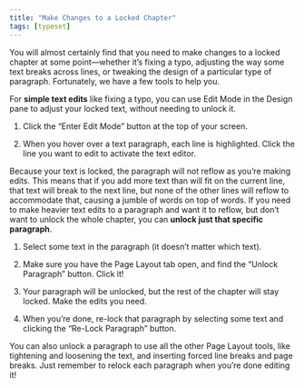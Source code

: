 ```yaml
---
title: "Make Changes to a Locked Chapter"
tags: [typeset]
---
```

 
<html><body><section data-type="chapter" class="hsecchapter" data-hederis-type="hsecchapter" id="locked-changes" data-pi-attrs="id: locked-changes; data-tags: typeset;" role="doc-chapter" data-tags="typeset" data-author-name=" " data-book-title=" " title="Make Changes to a Locked Chapter"><p class="hblkp" data-hederis-type="hblkp" id="pywJJAZKX">You will almost certainly find that you need to make changes to a locked chapter at some point&#8212;whether it&#8217;s fixing a typo, adjusting the way some text breaks across lines, or tweaking the design of a particular type of paragraph. Fortunately, we have a few tools to help you.</p><p class="hblkp" data-hederis-type="hblkp" id="pZSm7TKS6">For <strong data-hederis-type="hspanstrong" id="puLIuMqvU">simple text edits</strong> like fixing a typo, you can use Edit Mode in the Design pane to adjust your locked text, without needing to unlock it. </p><ol class="hwprnumlist" data-hederis-type="hwprnumlist" id="pAbX8grlH"><li class="hblkoli" data-hederis-type="hblkoli" id="liPNaGHGBA"><p class="hblkoli" data-hederis-type="hblklip" id="pW89QpZNw">Click the &#8220;Enter Edit Mode&#8221; button at the top of your screen.</p></li><li class="hblkoli" data-hederis-type="hblkoli" id="liQ6XSPKjk"><p class="hblkoli" data-hederis-type="hblklip" id="pGxNJn4dX">When you hover over a text paragraph, each line is highlighted. Click the line you want to edit to activate the text editor.</p></li></ol><p class="hblkp" data-hederis-type="hblkp" id="pQCWA1eVQ">Because your text is locked, the paragraph will not reflow as you&#8217;re making edits. This means that if you add more text than will fit on the current line, that text will break to the next line, but none of the other lines will reflow to accommodate that, causing a jumble of words on top of words. If you need to make heavier text edits to a paragraph and want it to reflow, but don&#8217;t want to unlock the whole chapter, you can <strong class="hspanstrong" data-hederis-type="hspanstrong" id="pPp31jOaA">unlock just that specific paragraph</strong>.</p><ol class="hwprnumlist" data-hederis-type="hwprnumlist" id="poEbmBvkX"><li class="hblkoli" data-hederis-type="hblkoli" id="lijmvf9l5f"><p class="hblkoli" data-hederis-type="hblklip" id="p4IQ9zLAW">Select some text in the paragraph (it doesn&#8217;t matter which text).</p></li><li class="hblkoli" data-hederis-type="hblkoli" id="li9Inmxeu0"><p class="hblkoli" data-hederis-type="hblklip" id="p2c7qM9Ac">Make sure you have the Page Layout tab open, and find the &#8220;Unlock Paragraph&#8221; button. Click it!</p></li><li class="hblkoli" data-hederis-type="hblkoli" id="linDDdegSC"><p class="hblkoli" data-hederis-type="hblklip" id="pmsiqn88L">Your paragraph will be unlocked, but the rest of the chapter will stay locked. Make the edits you need.</p></li><li class="hblkoli" data-hederis-type="hblkoli" id="lij3AaRnqV"><p class="hblkoli" data-hederis-type="hblklip" id="pyB7a4DtQ">When you&#8217;re done, re-lock that paragraph by selecting some text and clicking the &#8220;Re-Lock Paragraph&#8221; button.</p></li></ol><p class="hblkp" data-hederis-type="hblkp" id="ppSFIgYIE">You can also unlock a paragraph to use all the other Page Layout tools, like tightening and loosening the text, and inserting forced line breaks and page breaks. Just remember to relock each paragraph when you&#8217;re done editing it!</p></section></body></html>
